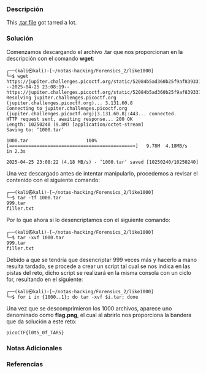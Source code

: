 ### Descripción
This [.tar file](https://jupiter.challenges.picoctf.org/static/52084b5ad360b25f9af83933114324e0/1000.tar) got tarred a lot.
### Solución
Comenzamos descargando el archivo .tar que nos proporcionan en la descripción con el comando **wget**:

```shell
┌──(kali㉿kali)-[~/notas-hacking/Forensics_2/like1000]
└─$ wget https://jupiter.challenges.picoctf.org/static/52084b5ad360b25f9af83933114324e0/1000.tar
--2025-04-25 23:08:19--  https://jupiter.challenges.picoctf.org/static/52084b5ad360b25f9af83933114324e0/1000.tar
Resolving jupiter.challenges.picoctf.org (jupiter.challenges.picoctf.org)... 3.131.60.8
Connecting to jupiter.challenges.picoctf.org (jupiter.challenges.picoctf.org)|3.131.60.8|:443... connected.
HTTP request sent, awaiting response... 200 OK
Length: 10250240 (9.8M) [application/octet-stream]
Saving to: ‘1000.tar’

1000.tar                     100%[=============================================>]   9.78M  4.18MB/s    in 2.3s    

2025-04-25 23:08:22 (4.18 MB/s) - ‘1000.tar’ saved [10250240/10250240]
```

Una vez descargado antes de intentar manipularlo, procedemos a revisar el contenido con el siguiente comando:

```shell
┌──(kali㉿kali)-[~/notas-hacking/Forensics_2/like1000]
└─$ tar -tf 1000.tar       
999.tar
filler.txt
```

Por lo que ahora si lo desencriptamos con el siguiente comando:

```shell
┌──(kali㉿kali)-[~/notas-hacking/Forensics_2/like1000]
└─$ tar -xvf 1000.tar      
999.tar
filler.txt
```

Debido a que se tendría que desencriptar 999 veces más y hacerlo a mano resulta tardado, se procede a crear un script tal cual se nos indica en las pistas del reto, dicho script se realizará en la misma consola con un ciclo for, resultando en el siguiente:

```shell
┌──(kali㉿kali)-[~/notas-hacking/Forensics_2/like1000]
└─$ for i in {1000..1}; do tar -xvf $i.tar; done
```

Una vez que se descomprimieron los 1000 archivos, aparece uno denominado como **flag.png**, el cual al abrirlo nos proporciona la bandera que da solución a este reto:

```
picoCTF{l0t5_0f_TAR5}
```
### Notas Adicionales

### Referencias